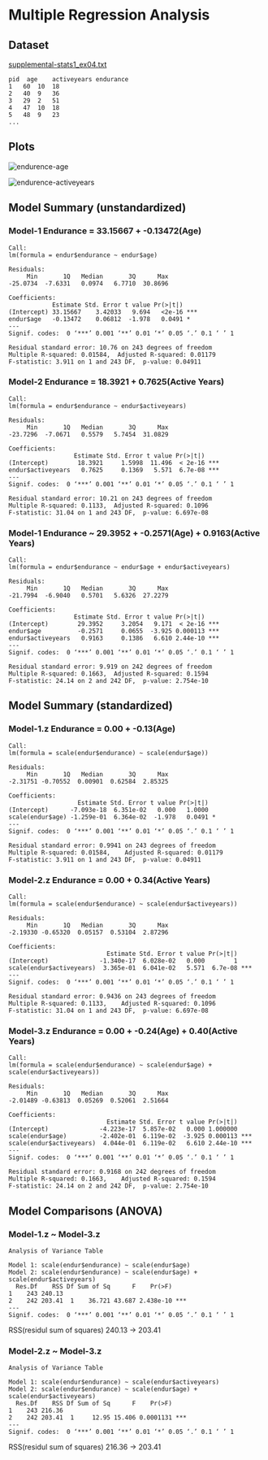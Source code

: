# Multiple Regression Analysis

## Dataset
[supplemental-stats1_ex04.txt](https://raw.github.com/boboppie/coursera-course-statistics_one/master/week3/lecture/supplemental-stats1_ex04.txt)

    pid  age	activeyears	endurance
    1	60	10	18
    2	40	9	36
    3	29	2	51
    4	47	10	18
    5	48	9	23
    ...
    
## Plots
![endurence-age](https://raw.github.com/boboppie/coursera-course-statistics_one/master/week3/lecture/plots/endurance_age.png)

![endurence-activeyears](https://raw.github.com/boboppie/coursera-course-statistics_one/master/week3/lecture/plots/endurance_activeyears.png)

## Model Summary (unstandardized)
### Model-1 Endurance =  33.15667 + -0.13472(Age)

    Call:
    lm(formula = endur$endurance ~ endur$age)
    
    Residuals:
         Min       1Q   Median       3Q      Max 
    -25.0734  -7.6331   0.0974   6.7710  30.8696 
    
    Coefficients:
                Estimate Std. Error t value Pr(>|t|)    
    (Intercept) 33.15667    3.42033   9.694   <2e-16 ***
    endur$age   -0.13472    0.06812  -1.978   0.0491 *  
    ---
    Signif. codes:  0 ‘***’ 0.001 ‘**’ 0.01 ‘*’ 0.05 ‘.’ 0.1 ‘ ’ 1 
    
    Residual standard error: 10.76 on 243 degrees of freedom
    Multiple R-squared: 0.01584,  Adjusted R-squared: 0.01179 
    F-statistic: 3.911 on 1 and 243 DF,  p-value: 0.04911 
    
### Model-2 Endurance = 18.3921 + 0.7625(Active Years)

    Call:
    lm(formula = endur$endurance ~ endur$activeyears)
    
    Residuals:
         Min       1Q   Median       3Q      Max 
    -23.7296  -7.0671   0.5579   5.7454  31.0829 
    
    Coefficients:
                      Estimate Std. Error t value Pr(>|t|)    
    (Intercept)        18.3921     1.5998  11.496  < 2e-16 ***
    endur$activeyears   0.7625     0.1369   5.571  6.7e-08 ***
    ---
    Signif. codes:  0 ‘***’ 0.001 ‘**’ 0.01 ‘*’ 0.05 ‘.’ 0.1 ‘ ’ 1 
    
    Residual standard error: 10.21 on 243 degrees of freedom
    Multiple R-squared: 0.1133,  Adjusted R-squared: 0.1096 
    F-statistic: 31.04 on 1 and 243 DF,  p-value: 6.697e-08

### Model-1 Endurance ~ 29.3952 + -0.2571(Age) + 0.9163(Active Years)

    Call:
    lm(formula = endur$endurance ~ endur$age + endur$activeyears)
    
    Residuals:
         Min       1Q   Median       3Q      Max 
    -21.7994  -6.9040   0.5701   5.6326  27.2279 
    
    Coefficients:
                      Estimate Std. Error t value Pr(>|t|)    
    (Intercept)        29.3952     3.2054   9.171  < 2e-16 ***
    endur$age          -0.2571     0.0655  -3.925 0.000113 ***
    endur$activeyears   0.9163     0.1386   6.610 2.44e-10 ***
    ---
    Signif. codes:  0 ‘***’ 0.001 ‘**’ 0.01 ‘*’ 0.05 ‘.’ 0.1 ‘ ’ 1 
    
    Residual standard error: 9.919 on 242 degrees of freedom
    Multiple R-squared: 0.1663,  Adjusted R-squared: 0.1594 
    F-statistic: 24.14 on 2 and 242 DF,  p-value: 2.754e-10
    
## Model Summary (standardized)
### Model-1.z Endurance =  0.00 + -0.13(Age)

    Call:
    lm(formula = scale(endur$endurance) ~ scale(endur$age))
    
    Residuals:
         Min       1Q   Median       3Q      Max 
    -2.31751 -0.70552  0.00901  0.62584  2.85325 
    
    Coefficients:
                       Estimate Std. Error t value Pr(>|t|)  
    (Intercept)      -7.093e-18  6.351e-02   0.000   1.0000  
    scale(endur$age) -1.259e-01  6.364e-02  -1.978   0.0491 *
    ---
    Signif. codes:  0 ‘***’ 0.001 ‘**’ 0.01 ‘*’ 0.05 ‘.’ 0.1 ‘ ’ 1 
    
    Residual standard error: 0.9941 on 243 degrees of freedom
    Multiple R-squared: 0.01584,    Adjusted R-squared: 0.01179 
    F-statistic: 3.911 on 1 and 243 DF,  p-value: 0.04911 
    
### Model-2.z Endurance = 0.00 + 0.34(Active Years)

    Call:
    lm(formula = scale(endur$endurance) ~ scale(endur$activeyears))
    
    Residuals:
         Min       1Q   Median       3Q      Max 
    -2.19330 -0.65320  0.05157  0.53104  2.87296 
    
    Coefficients:
                               Estimate Std. Error t value Pr(>|t|)    
    (Intercept)              -1.340e-17  6.028e-02   0.000        1    
    scale(endur$activeyears)  3.365e-01  6.041e-02   5.571  6.7e-08 ***
    ---
    Signif. codes:  0 ‘***’ 0.001 ‘**’ 0.01 ‘*’ 0.05 ‘.’ 0.1 ‘ ’ 1 
    
    Residual standard error: 0.9436 on 243 degrees of freedom
    Multiple R-squared: 0.1133,    Adjusted R-squared: 0.1096 
    F-statistic: 31.04 on 1 and 243 DF,  p-value: 6.697e-08

### Model-3.z Endurance = 0.00 + -0.24(Age) + 0.40(Active Years)

    Call:
    lm(formula = scale(endur$endurance) ~ scale(endur$age) + scale(endur$activeyears))
    
    Residuals:
         Min       1Q   Median       3Q      Max 
    -2.01489 -0.63813  0.05269  0.52061  2.51664 
    
    Coefficients:
                               Estimate Std. Error t value Pr(>|t|)    
    (Intercept)              -4.223e-17  5.857e-02   0.000 1.000000    
    scale(endur$age)         -2.402e-01  6.119e-02  -3.925 0.000113 ***
    scale(endur$activeyears)  4.044e-01  6.119e-02   6.610 2.44e-10 ***
    ---
    Signif. codes:  0 ‘***’ 0.001 ‘**’ 0.01 ‘*’ 0.05 ‘.’ 0.1 ‘ ’ 1 
    
    Residual standard error: 0.9168 on 242 degrees of freedom
    Multiple R-squared: 0.1663,    Adjusted R-squared: 0.1594 
    F-statistic: 24.14 on 2 and 242 DF,  p-value: 2.754e-10
    
## Model Comparisons (ANOVA)
### Model-1.z ~ Model-3.z

    Analysis of Variance Table
    
    Model 1: scale(endur$endurance) ~ scale(endur$age)
    Model 2: scale(endur$endurance) ~ scale(endur$age) + scale(endur$activeyears)
      Res.Df    RSS Df Sum of Sq      F    Pr(>F)    
    1    243 240.13                                  
    2    242 203.41  1    36.721 43.687 2.438e-10 ***
    ---
    Signif. codes:  0 ‘***’ 0.001 ‘**’ 0.01 ‘*’ 0.05 ‘.’ 0.1 ‘ ’ 1 
    
RSS(residul sum of squares) 240.13 -> 203.41
    
### Model-2.z ~ Model-3.z

    Analysis of Variance Table
    
    Model 1: scale(endur$endurance) ~ scale(endur$activeyears)
    Model 2: scale(endur$endurance) ~ scale(endur$age) + scale(endur$activeyears)
      Res.Df    RSS Df Sum of Sq      F    Pr(>F)    
    1    243 216.36                                  
    2    242 203.41  1     12.95 15.406 0.0001131 ***
    ---
    Signif. codes:  0 ‘***’ 0.001 ‘**’ 0.01 ‘*’ 0.05 ‘.’ 0.1 ‘ ’ 1

RSS(residul sum of squares) 216.36 -> 203.41